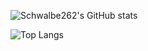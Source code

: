 ![Schwalbe262's GitHub stats](https://github-readme-stats.vercel.app/api?username=Schwalbe262&count_private=true)

![Top Langs](https://github-readme-stats.vercel.app/api/top-langs/?username=Schwalbe262&hide=Makefile,Assembly&layout=compact&count_private=true)
